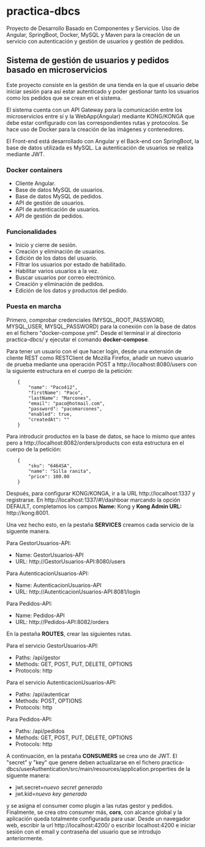 # practica-dbcs
Proyecto de Desarrollo Basado en Componentes y Servicios. Uso de Angular, SpringBoot, Docker, MySQL y Maven para la creación de un servicio con autenticación y gestión de usuarios y gestión de pedidos.

## Sistema de gestión de usuarios y pedidos basado en microservicios

Este proyecto consiste en la gestión de una tienda
en la que el usuario debe iniciar sesión para así estar autenticado y poder gestionar tanto los
usuarios como los pedidos que se crean en el sistema.

El sistema cuenta con un API Gateway para la comunicación entre los microservicios 
entre sí y la WebApp(Angular) mediante KONG/KONGA que debe estar configurado con las
correspondientes rutas y protocolos. Se hace uso de Docker para la creación de las imágenes y
contenedores. 

El Front-end está desarrollado con Angular y el Back-end con SpringBoot, 
la base de datos utilizada es MySQL. La autenticación de usuarios se realiza mediante JWT.

### Docker containers
* Cliente Angular.
* Base de datos MySQL de usuarios.
* Base de datos MySQL de pedidos.
* API de gestión de usuarios.
* API de autenticación de usuarios.
* API de gestión de pedidos.

### Funcionalidades

* Inicio y cierre de sesión.
* Creación y eliminación de usuarios.
* Edición de los datos del usuario.
* Filtrar los usuarios por estado de habilitado.
* Habilitar varios usuarios a la vez.
* Buscar usuarios por correo electrónico.
* Creación y eliminación de pedidos.
* Edición de los datos y productos del pedido.

### Puesta en marcha

Primero, comprobar credenciales (MYSQL_ROOT_PASSWORD, MYSQL_USER, MYSQL_PASSWORD) para la conexión con la base de datos en el fichero "docker-compose.yml". Desde el terminal ir al directorio practica-dbcs/ y ejecutar el comando **docker-compose**.

Para tener un usuario con el que hacer login, desde una extensión de cliente REST como RESTClient de Mozilla Firefox, añadir un nuevo 
usuario de prueba mediante una operación POST a http://localhost:8080/users con la siguiente estructura en el cuerpo de la petición:
	
		{
			"name": "Paco412",
			"firstName": "Paco",
			"lastName": "Marcones",
			"email": "paco@hotmail.com",
			"password": "pacomarcones",
			"enabled": true,
			"createdAt": ""
		}
    
Para introducir productos en la base de datos, se hace lo mismo que antes pero a http://localhost:8082/orders/products con esta estructura en el cuerpo de la petición:
  
		{
			"sku": "6464SA",
			"name": "Silla ranita",
			"price": 100.00
		}

Después, para configurar KONG/KONGA, ir a la URL http://localhost:1337 y registrarse. En http://localhost:1337/#!/dashboar marcando la opción DEFAULT, completamos los campos **Name:** Kong y **Kong Admin URL:** http://kong:8001.

Una vez hecho esto, en la pestaña **SERVICES** creamos cada servicio de la siguente manera.

Para GestorUsuarios-API:
 - Name: GestorUsuarios-API
 - URL: http://GestorUsuarios-API:8080/users
 
Para AutenticacionUsuarios-API:
  - Name: AutenticacionUsuarios-API
  - URL: http://AutenticacionUsuarios-API:8081/login
  
Para Pedidos-API:
  - Name: Pedidos-API
  - URL: http://Pedidos-API:8082/orders
  
En la pestaña **ROUTES**, crear las siguientes rutas. 

Para el servicio GestorUsuarios-API:
 - Paths: /api/gestor
 - Methods: GET, POST, PUT, DELETE, OPTIONS
 - Protocols: http
 
Para el servicio AutenticacionUsuarios-API:
 - Paths: /api/autenticar
 - Methods: POST, OPTIONS
 - Protocols: http
  
Para Pedidos-API:
 - Paths: /api/pedidos
 - Methods: GET, POST, PUT, DELETE, OPTIONS
 - Protocols: http
 
A continuación, en la pestaña **CONSUMERS** se crea uno de JWT. El "secret" y "key" que genere deben actualizarse en el fichero
practica-dbcs/userAuthentication/src/main/resources/application.properties de la siguente manera:
 
 - jwt.secret=*nuevo secret generado*
 - jwt.kid=*nuevo key generado*
 
y se asigna el consumer como plugin a las rutas gestor y pedidos.
Finalmente, se crea otro consumer más, **cors**, con alcance global y la aplicación queda totalmente configurada para usar. Desde un navegador web, escribir la url http://localhost:4200/ o escribir localhost:4200 e iniciar sesión con el email y contraseña del usuario que se introdujo anteriormente.

